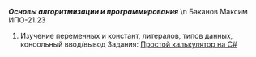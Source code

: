 ***Основы алгоритмизации и программирования*** \n
Баканов Максим ИПО-21.23

1. Изучение переменных и констант, литералов, типов данных, консольный ввод/вывод
Задания: [Простой калькулятор на С#](https://docs.google.com/document/d/1ZnGoLewGhzjDnHyhAIqKXlh8Bbdz8S4hNgxuybi1f8Y/edit?tab=t.0)
